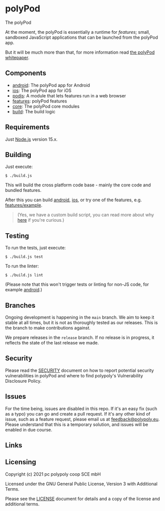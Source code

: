 # polyPod

The polyPod

At the moment, the polyPod is essentially a runtime for _features_; small,
sandboxed JavaScript applications that can be launched from the polyPod app.

But it will be much more than that, for more information read [the polyPod
whitepaper].

## Components

- [android](android): The polyPod app for Android
- [ios](ios): The polyPod app for iOS
- [podjs](podjs): A module that lets features run in a web browser
- [features](features): polyPod features
- [core](core): The polyPod core modules
- [build](build): The build logic

## Requirements

Just [Node.js](https://nodejs.org/) version 15.x.

## Building

Just execute:

    $ ./build.js

This will build the cross platform code base - mainly the core code
and bundled features.

After this you can build [android](android), [ios](ios), or try one of
the features, e.g. [features/example](features/example).

> (Yes, we have a custom build script, you can read more about why
> [here](build) if you're curious.)

## Testing

To run the tests, just execute:

    $ ./build.js test

To run the linter:

    $ ./build.js lint

(Please note that this won't trigger tests or linting for non-JS code, for
example [android](android).)

## Branches

Ongoing development is happening in the `main` branch. We aim to keep
it stable at all times, but it is not as thoroughly tested as our
releases. This is the branch to make contributions against.

We prepare releases in the `release` branch. If no release is in
progress, it reflects the state of the last release we made.

## Security

Please read the [SECURITY](SECURITY.md) document on how to report
potential security vulnerabilities in polyPod and where to find
polypoly's Vulnerability Disclosure Policy.

## Issues

For the time being, issues are disabled in this repo. If it's an easy fix (such as a typo) you can go and create a pull request. If it's any other kind of issue, such as a feature request, please email us at feedback@polypoly.eu. Please understand that this is a temporary solution, and issues will be enabled in due course.

## Links

[the polyPod whitepaper]: https://polypoly.coop/static/polypoly_Whitepaper_polyPod.pdf

## Licensing

Copyright (c) 2021 pc polypoly coop SCE mbH

Licensed under the GNU General Public License, Version 3 with Additional Terms.

Please see the [LICENSE](LICENSE) document for details and a copy of the
license and additional terms.


